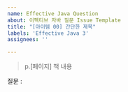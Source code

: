 ```yaml
---
name: Effective Java Question
about: 이펙티브 자바 질문 Issue Template
title: "[아이템 00] 간단한 제목"
labels: 'Effective Java 3'
assignees: ''

---
```


> p.[페이지] 책 내용

질문 :
